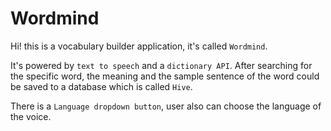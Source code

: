 # Wordmind

Hi! this is a vocabulary builder application, it's called `Wordmind`. 

It's powered by `text to speech` and a `dictionary API`. After searching for the specific word,
the meaning and the sample sentence of the word could be saved to a database which is called `Hive`.

There is a `Language dropdown button`, user also can choose the language of the voice.

